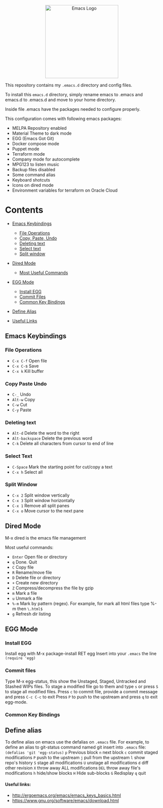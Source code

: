 <div align=center><a href="https://github.com/emacs-tw/awesome-emacs"><img alt="Emacs Logo" width="240" height="240" src="https://upload.wikimedia.org/wikipedia/commons/0/08/EmacsIcon.svg"></a></div>

This repository contains my `.emacs.d` directory and config files.

To install this `emacs.d` directory, simply rename emacs to .emacs and emacs.d to .emacs.d and move to your home directory.

Inside file .emacs have the packages needed to configure properly.

This configuration comes with following emacs packages:

- MELPA Repository enabled
- Material Theme to dark mode
- EGG (Emacs Got Git)
- Docker compose mode
- Puppet mode
- Terraform mode
- Company mode for autocomplete
- MPG123 to listen music
- Backup files disabled
- Some command alias
- Keyboard shotcuts
- Icons on dired mode
- Environment variables for terraform on Oracle Cloud

# Contents

* [Emacs Keybindings](#emacs-keybindings)
  * [File Operations](#file-operations)
  * [Copy, Paste, Undo](#copy-paste-undo)
  * [Deleting text](#deleting-text)
  * [Select text](#select-text)
  * [Split window](#split-window)
* [Dired Mode](#dired-mode)
  * [Most Useful Commands](#most-useful-commands)
* [EGG Mode](#egg-mode)
  * [Install EGG](#install-egg)
  * [Commit Files](#commit-files)
  * [Common Key Bindings](#common-key-bindings)
* [Define Alias](#define-alias)

* [Useful Links](#useful-links)

## Emacs Keybindings

### File Operations
- `C-x C-f` Open file
- `C-x C-`s Save
- `C-x k` Kill buffer

### Copy Paste Undo
- `C-_` Undo
- `Alt-w` Copy
- `C-w`  Cut
- `C-y` Paste

### Deleting text
- `Alt-d` Delete the word to the right
- `Alt-backspace` Delete the previous word
- `C-k` Delete all characters from cursor to end of line

### Select Text
- `C-Space` Mark the starting point for cut/copy a text
- `C-x h` Select all

### Split Window
- `C-x 2` Split window vertically
- `C-x 3` Split window horizontally
- `C-x 1` Remove all split panes
- `C-x o` Move cursor to the next pane


## Dired Mode
M-x dired is the emacs file management

Most useful commands:
- `Enter` Open file or directory
- `q` Done. Quit
- `C` Copy file
- `R` Rename/move file
- `D` Delete file or directory
- `+` Create new directory
- `Z` Compress/decompress the file by gzip
- `m` Mark a file
- `u` Unmark a file
- `%-m` Mark by pattern (regex). For example, for mark all html files type %-m then `\.html$`
- `g` Refresh dir listing

## EGG Mode

### Install EGG
Install egg with M-x package-install RET egg
Insert into your `.emacs` the line `(require 'egg)`

### Commit files
Type M-x egg-status, this show the Unstaged, Staged, Untracked and Stashed WIPs files.
To stage a modified file go to them and type `s` or press `S` to stage all modified files.
Press `c` to commit file, provide a commit message and press `C-c C-c` to exit
Press `P` to push  to the upstream and press `q` to exit egg-mode.

### Common Key Bindings

## Define alias
To define alias on emacs use the defalias on `.emacs` file.
For example, to define an alias to git-status command named git insert into `.emacs` file:
`(defalias 'git 'egg-status)`
`p` Previous block
`n` next block
`c` commit staged modifications
`P` push to the upstream
`j` pull from the upstream
`l` show repo's history
`S` stage all modifications
`U` unstage all modifications
`d` diff other revision
`X` throw away ALL modifications
`DEL` throw away file's modifications
`h` hide/show blocks
`H` Hide sub-blocks
`G` Redisplay
`q` quit





#### Useful links:
- http://ergoemacs.org/emacs/emacs_keys_basics.html
- https://www.gnu.org/software/emacs/download.html

